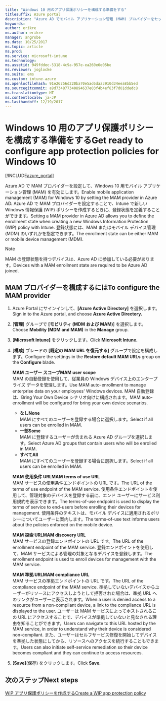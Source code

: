 ```yaml
---
title: "Windows 10 用のアプリ保護ポリシーを構成する準備をする"
titlesuffix: Azure portal
description: "Azure AD でモバイル アプリケーション管理 (MAM) プロバイダーをセットアップします"
keywords: 
author: erikre
ms.author: erikre
manager: angrobe
ms.date: 10/25/2017
ms.topic: article
ms.prod: 
ms.service: microsoft-intune
ms.technology: 
ms.assetid: 949fddec-5318-4c9a-957e-ea260e6e05be
ms.reviewer: joglocke
ms.suite: ems
ms.custom: intune-azure
ms.openlocfilehash: 91e26256d220ba70e5ad6daa3910d34eea8bb5ed
ms.sourcegitcommit: a9d734877340894637e03f4b4ef83f7d01ddedc8
ms.translationtype: HT
ms.contentlocale: ja-JP
ms.lasthandoff: 12/19/2017
---
```

# <a name="get-ready-to-configure-app-protection-policies-for-windows-10"></a><span data-ttu-id="60d22-103">Windows 10 用のアプリ保護ポリシーを構成する準備をする</span><span class="sxs-lookup"><span data-stu-id="60d22-103">Get ready to configure app protection policies for Windows 10</span></span>

[!INCLUDE[azure_portal](./includes/azure_portal.md)]

<span data-ttu-id="60d22-104">Azure AD で MAM プロバイダーを設定して、Windows 10 用モバイル アプリケーション管理 (MAM) を有効にします。</span><span class="sxs-lookup"><span data-stu-id="60d22-104">Enable mobile application management (MAM) for Windows 10 by setting the MAM provider in Azure AD.</span></span> <span data-ttu-id="60d22-105">Azure AD で MAM プロバイダーを設定することで、Intune で新しい Windows 情報保護 (WIP) ポリシーを作成するときに、登録状態を定義することができます。</span><span class="sxs-lookup"><span data-stu-id="60d22-105">Setting a MAM provider in Azure AD allows you to define the enrollment state when creating a new Windows Information Protection (WIP) policy with Intune.</span></span> <span data-ttu-id="60d22-106">登録状態には、MAM またはモバイル デバイス管理 (MDM) のいずれかを指定できます。</span><span class="sxs-lookup"><span data-stu-id="60d22-106">The enrollment state can be either MAM or mobile device management (MDM).</span></span>

> [!NOTE]
> <span data-ttu-id="60d22-107">MAM の登録状態を持つデバイスは、Azure AD に参加している必要があります。</span><span class="sxs-lookup"><span data-stu-id="60d22-107">Devices with a MAM enrollment state are required to be Azure AD joined.</span></span>

## <a name="to-configure-the-mam-provider"></a><span data-ttu-id="60d22-108">MAM プロバイダーを構成するには</span><span class="sxs-lookup"><span data-stu-id="60d22-108">To configure the MAM provider</span></span>

1. <span data-ttu-id="60d22-109">Azure Portal にサインインして、**[Azure Active Directory]** を選択します。</span><span class="sxs-lookup"><span data-stu-id="60d22-109">Sign in to the Azure portal, and choose **Azure Active Directory.**</span></span>

2. <span data-ttu-id="60d22-110">**[管理]** グループで **[モビリティ (MDM および MAM)]** を選択します。</span><span class="sxs-lookup"><span data-stu-id="60d22-110">Choose **Mobility (MDM and MAM)** in the **Manage** group.</span></span>

3. <span data-ttu-id="60d22-111">**[Microsoft Intune]** をクリックします。</span><span class="sxs-lookup"><span data-stu-id="60d22-111">Click **Microsoft Intune**.</span></span>

4. <span data-ttu-id="60d22-112">**[構成]** ブレードの **[既定の MAM URL を復元する]** グループで設定を構成します。</span><span class="sxs-lookup"><span data-stu-id="60d22-112">Configure the settings in the  **Restore default MAM URLs** group on the **Configure** blade.</span></span>

    <span data-ttu-id="60d22-113">**MAM ユーザー スコープ**</span><span class="sxs-lookup"><span data-stu-id="60d22-113">**MAM user scope**</span></span>  
      <span data-ttu-id="60d22-114">MAM の自動登録を使用して、従業員の Windows デバイス上のエンタープライズ データを管理します。</span><span class="sxs-lookup"><span data-stu-id="60d22-114">Use MAM auto-enrollment to manage enterprise data on your employees' Windows devices.</span></span> <span data-ttu-id="60d22-115">MAM 自動登録は、Bring Your Own Device シナリオ向けに構成されます。</span><span class="sxs-lookup"><span data-stu-id="60d22-115">MAM auto-enrollment will be configured for bring your own device scenarios.</span></span><ul><li><span data-ttu-id="60d22-116">**なし**</span><span class="sxs-lookup"><span data-stu-id="60d22-116">**None**</span></span><br><span data-ttu-id="60d22-117">MAM にすべてのユーザーを登録する場合に選択します。</span><span class="sxs-lookup"><span data-stu-id="60d22-117">Select if all users can be enrolled in MAM.</span></span></li><li><span data-ttu-id="60d22-118">**一部**</span><span class="sxs-lookup"><span data-stu-id="60d22-118">**Some**</span></span><br><span data-ttu-id="60d22-119">MAM に登録するユーザーが含まれる Azure AD グループを選択します。</span><span class="sxs-lookup"><span data-stu-id="60d22-119">Select Azure AD groups that contain users who will be enrolled in MAM.</span></span></li><li><span data-ttu-id="60d22-120">**すべて**</span><span class="sxs-lookup"><span data-stu-id="60d22-120">**All**</span></span><br><span data-ttu-id="60d22-121">MAM にすべてのユーザーを登録する場合に選択します。</span><span class="sxs-lookup"><span data-stu-id="60d22-121">Select if all users can be enrolled in MAM.</span></span></li></ul>

    <span data-ttu-id="60d22-122">**MAM 使用条件 URL**</span><span class="sxs-lookup"><span data-stu-id="60d22-122">**MAM terms of use URL**</span></span>  
     <span data-ttu-id="60d22-123">MAM サービスの使用条件エンドポイントの URL です。</span><span class="sxs-lookup"><span data-stu-id="60d22-123">The URL of the terms of use endpoint of the MAM service.</span></span> <span data-ttu-id="60d22-124">使用条件エンドポイントを使用して、管理対象のデバイスを登録する前に、エンド ユーザーにサービス利用規約を表示できます。</span><span class="sxs-lookup"><span data-stu-id="60d22-124">The terms-of-use endpoint is used to display the terms of service to end-users before enrolling their devices for management.</span></span> <span data-ttu-id="60d22-125">使用条件のテキストは、モバイル デバイスに適用されるポリシーについてユーザーに案内します。</span><span class="sxs-lookup"><span data-stu-id="60d22-125">The terms-of-use text informs users about the policies enforced on the mobile device.</span></span>

    <span data-ttu-id="60d22-126">**MAM 探索 URL**</span><span class="sxs-lookup"><span data-stu-id="60d22-126">**MAM discovery URL**</span></span>  
    <span data-ttu-id="60d22-127">MAM サービスの登録エンドポイントの URL です。</span><span class="sxs-lookup"><span data-stu-id="60d22-127">The URL of the enrollment endpoint of the MAM service.</span></span> <span data-ttu-id="60d22-128">登録エンドポイントを使用して、MAM サービスによる管理の対象となるデバイスを登録します。</span><span class="sxs-lookup"><span data-stu-id="60d22-128">The enrollment endpoint is used to enroll devices for management with the MAM service.</span></span>

    <span data-ttu-id="60d22-129">**MAM 準拠 URL**</span><span class="sxs-lookup"><span data-stu-id="60d22-129">**MAM compliance URL**</span></span>  
      <span data-ttu-id="60d22-130">MAM サービスの準拠エンドポイントの URL です。</span><span class="sxs-lookup"><span data-stu-id="60d22-130">The URL of the compliance endpoint of the MAM service.</span></span> <span data-ttu-id="60d22-131">準拠していないデバイスからユーザーがリソースにアクセスしようとして拒否された場合は、準拠 URL へのリンクがユーザーに表示されます。</span><span class="sxs-lookup"><span data-stu-id="60d22-131">When a user is denied access to a resource from a non-compliant device, a link to the compliance URL is displayed to the user.</span></span> <span data-ttu-id="60d22-132">ユーザーは MAM サービスによってホストされるこの URL にアクセスすることで、デバイスが準拠していないと見なされる理由を知ることができます。</span><span class="sxs-lookup"><span data-stu-id="60d22-132">Users can navigate to this URL hosted by the MAM service, in order to understand why their device is considered non-compliant.</span></span> <span data-ttu-id="60d22-133">また、ユーザーはセルフサービス修復を開始してデバイスを準拠した状態にしてから、リソースへのアクセスを続行することもできます。</span><span class="sxs-lookup"><span data-stu-id="60d22-133">Users can also initiate self-service remediation so their device becomes compliant and they can continue to access resources.</span></span>

5.  <span data-ttu-id="60d22-134">**[Save]**(保存) をクリックします。</span><span class="sxs-lookup"><span data-stu-id="60d22-134">Click **Save**.</span></span>

## <a name="next-steps"></a><span data-ttu-id="60d22-135">次のステップ</span><span class="sxs-lookup"><span data-stu-id="60d22-135">Next steps</span></span>

[<span data-ttu-id="60d22-136">WIP アプリ保護ポリシーを作成する</span><span class="sxs-lookup"><span data-stu-id="60d22-136">Create a WIP app protection policy</span></span>](windows-information-protection-policy-create.md)
